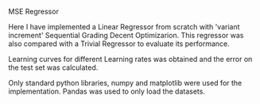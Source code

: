 MSE Regressor

Here I have implemented a Linear Regressor from scratch with 'variant increment' Sequential Grading Decent Optimizarion. This regressor was also compared with a Trivial Regressor to evaluate its performance.

Learning curves for different Learning rates was obtained and the error on the test set was calculated.

Only standard python libraries, numpy and matplotlib were used for the implementation. Pandas was used to only load the datasets.
